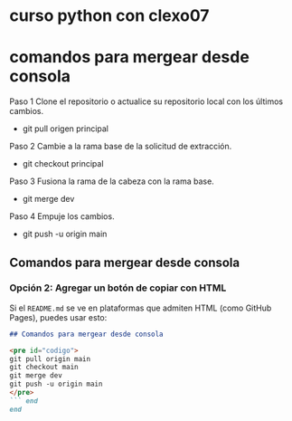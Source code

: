 # curso python con clexo07
# comandos para mergear desde consola
Paso 1 Clone el repositorio o actualice su repositorio local con los últimos cambios.

- git pull origen principal

Paso 2 Cambie a la rama base de la solicitud de extracción.

- git checkout principal

Paso 3 Fusiona la rama de la cabeza con la rama base.

- git merge dev

Paso 4 Empuje los cambios.

- git push -u origin main



## Comandos para mergear desde consola 

### Opción 2: Agregar un botón de copiar con HTML  
Si el `README.md` se ve en plataformas que admiten HTML (como GitHub Pages), puedes usar esto:  

```markdown
## Comandos para mergear desde consola

<pre id="codigo">
git pull origin main
git checkout main
git merge dev
git push -u origin main
</pre>
``` end
end